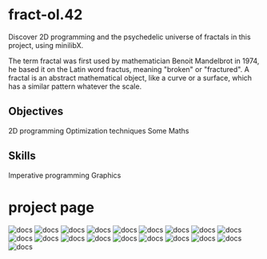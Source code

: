 # fract-ol.42
Discover 2D programming and the psychedelic universe of fractals in this project, using minilibX.

The term fractal was first used by mathematician Benoit Mandelbrot in 1974,
he based it on the Latin word fractus, meaning "broken" or "fractured".
A fractal is an abstract mathematical object, like a curve or a surface, which has a similar pattern whatever the scale.


## Objectives
2D programming
Optimization techniques
Some Maths

## Skills
Imperative programming
Graphics


# project page
![docs](asset/1.png)
![docs](asset/2.png)
![docs](asset/3.png)
![docs](asset/4.png)
![docs](asset/5.png)
![docs](asset/6.png)
![docs](asset/7.png)
![docs](asset/8.png)
![docs](asset/9.png)
![docs](asset/10.png)
![docs](asset/11.png)
![docs](asset/12.png)
![docs](asset/13.png)
![docs](asset/14.png)
![docs](asset/15.png)
![docs](asset/16.png)
![docs](asset/18.png)
![docs](asset/77.png)
![docs](asset/88.png)



